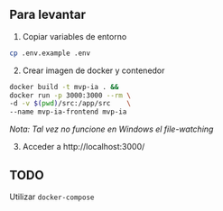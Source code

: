## Para levantar

1. Copiar variables de entorno

```bash
cp .env.example .env
```

2. Crear imagen de docker y contenedor

```bash
docker build -t mvp-ia . && 
docker run -p 3000:3000 --rm \
-d -v $(pwd)/src:/app/src    \
--name mvp-ia-frontend mvp-ia
```

*Nota: Tal vez no funcione en Windows el file-watching*

3. Acceder a http://localhost:3000/

## TODO

Utilizar `docker-compose`
